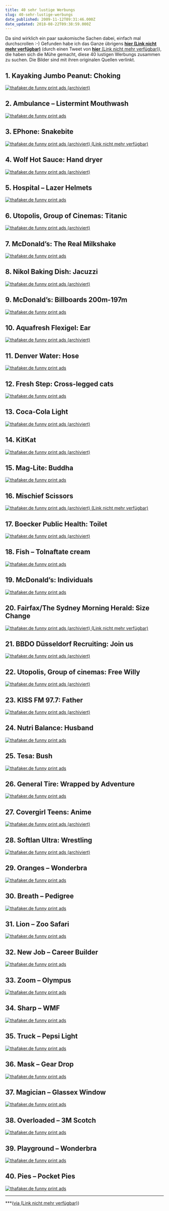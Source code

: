 ```yaml
---
title: 40 sehr lustige Werbungs
slug: 40-sehr-lustige-werbungs
date_published: 2009-11-12T09:31:46.000Z
date_updated: 2018-08-22T09:38:59.000Z
---
```


Da sind wirklich ein paar saukomische Sachen dabei, einfach mal durchscrollen :-) Gefunden habe ich das Ganze übrigens **[hier (Link nicht mehr verfügbar)](http://www.webdesignerdepot.com/2009/11/40-seriously-funny-print-ads/)** (durch einen Tweet von [**hier** (Link nicht mehr verfügbar)](http://twitter.com/SilentSymbol/status/5644786098)), die haben sich die Mühe gemacht, diese 40 lustigen Werbungs zusammen zu suchen. Die Bilder sind mit ihren originalen Quellen verlinkt.

## **1. Kayaking Jumbo Peanut: Choking**
[![thafaker.de funny print ads](//www.thafaker.de/wp-content/uploads/2009/11/Kayaking.jpg) (archiviert)](http://web.archive.org/web/20081112040623/http://adsoftheworld.com:80/media/print/kayaking_jumbo_peanut_choking)
## **2. Ambulance – Listermint Mouthwash**
[![thafaker.de funny print ads](//www.thafaker.de/wp-content/uploads/2009/11/Ambulance.jpg)](http://www.funnyplace.org/show.php?id=6911)
## **3. EPhone: Snakebite**
[![thafaker.de funny print ads](//www.thafaker.de/wp-content/uploads/2009/11/snakebite.jpg) (archiviert) (Link nicht mehr verfügbar)](http://web.archive.org/web/20091124101326/http://adsoftheworld.com:80/media/print/philips_snakebite?)
## **4. Wolf Hot Sauce: Hand dryer**
[![thafaker.de funny print ads](//www.thafaker.de/wp-content/uploads/2009/11/dryer.jpg) (archiviert)](http://web.archive.org/web/20091124084848/http://adsoftheworld.com:80/media/ambient/wolf_hot_sauce_hand_dryer)
## **5. Hospital – Lazer Helmets**
[![thafaker.de funny print ads](//www.thafaker.de/wp-content/uploads/2009/11/LazerHelmets.jpg)](http://www.funnyplace.org/show.php?id=7184)
## **6. Utopolis, Group of Cinemas: Titanic**
[![thafaker.de funny print ads](//www.thafaker.de/wp-content/uploads/2009/11/titanic.jpg) (archiviert)](http://web.archive.org/web/20091113090119/http://adsoftheworld.com:80/media/print/utopolis_group_of_cinemas_titanic)
## **7. McDonald’s: The Real Milkshake**
[![thafaker.de funny print ads](//www.thafaker.de/wp-content/uploads/2009/11/milkshake.jpg)](http://adsoftheworld.com/media/print/mcdonalds_the_real_milkshake)
## **8. Nikol Baking Dish: Jacuzzi**
[![thafaker.de funny print ads](//www.thafaker.de/wp-content/uploads/2009/11/nikol.jpg) (archiviert)](http://web.archive.org/web/20091124211400/http://adsoftheworld.com:80/media/print/nikol_baking_dish_jacuzzi)
## **9. McDonald’s: Billboards 200m-197m**
[![thafaker.de funny print ads](//www.thafaker.de/wp-content/uploads/2009/11/McDonald.jpg)](http://adsoftheworld.com/media/outdoor/mcdonalds_billboards_200m197m)
## **10. Aquafresh Flexigel: Ear**
[![thafaker.de funny print ads](//www.thafaker.de/wp-content/uploads/2009/11/ear.jpg) (archiviert)](http://web.archive.org/web/20081004160411/http://adsoftheworld.com:80/media/print/aquafresh_flexigel_ear)
## **11. Denver Water: Hose**
[![thafaker.de funny print ads](//www.thafaker.de/wp-content/uploads/2009/11/hose.jpg)](http://adsoftheworld.com/media/outdoor/denver_water_hose)
## **12. Fresh Step: Cross-legged cats**
[![thafaker.de funny print ads](//www.thafaker.de/wp-content/uploads/2009/11/freshstep.jpg)](http://adsoftheworld.com/media/print/fresh_step_crosslegged_cats_3)
## **13. Coca-Cola Light**
[![thafaker.de funny print ads](//www.thafaker.de/wp-content/uploads/2009/11/CocaLight.jpg) (archiviert)](http://web.archive.org/web/20100523193254/http://adsoftheworld.com/files/coca-light.jpg)
## **14. KitKat**
[![thafaker.de funny print ads](//www.thafaker.de/wp-content/uploads/2009/11/Kitkat.jpg) (archiviert)](http://web.archive.org/web/20130825091611/http://ffffound.com/image/54a24d4da652ba626bd33227447671acd8f4daaf)
## **15. Mag-Lite: Buddha**
[![thafaker.de funny print ads](//www.thafaker.de/wp-content/uploads/2009/11/Buddha.jpg)](http://adsoftheworld.com/media/print/maglite_buddha)
## **16. Mischief Scissors**
[![thafaker.de funny print ads](//www.thafaker.de/wp-content/uploads/2009/11/Mischief2.jpg) (archiviert) (Link nicht mehr verfügbar)](http://web.archive.org/web/20091124210150/http://adsoftheworld.com:80/forum/exhibition/mischief_scissors)
## **17. Boecker Public Health: Toilet**
[![thafaker.de funny print ads](//www.thafaker.de/wp-content/uploads/2009/11/Toilet.jpg) (archiviert)](http://web.archive.org/web/20091124192606/http://adsoftheworld.com:80/media/print/boecker_public_health_toilet)
## **18. Fish – Tolnaftate cream**
[![thafaker.de funny print ads](//www.thafaker.de/wp-content/uploads/2009/11/fish.jpg)](http://www.funnyplace.org/show.php?id=5766)
## **19. McDonald’s: Individuals**
[![thafaker.de funny print ads](//www.thafaker.de/wp-content/uploads/2009/11/Individuals.jpg)](http://adsoftheworld.com/media/print/mcdonalds_individuals)
## **20. Fairfax/The Sydney Morning Herald: Size Change**
[![thafaker.de funny print ads](//www.thafaker.de/wp-content/uploads/2009/11/Fairfax.jpg) (archiviert) (Link nicht mehr verfügbar)](http://web.archive.org/web/20091115162317/http://adsoftheworld.com:80/media/print/fairfaxthe_sydney_morning_herald_size_change?)
## **21. BBDO Düsseldorf Recruiting: Join us**
[![thafaker.de funny print ads](//www.thafaker.de/wp-content/uploads/2009/11/BBDO.jpg) (archiviert)](http://web.archive.org/web/20090731110049/http://adsoftheworld.com:80/media/print/bbdo_d_sseldorf_recruiting_join_us)
## **22. Utopolis, Group of cinemas: Free Willy**
[![thafaker.de funny print ads](//www.thafaker.de/wp-content/uploads/2009/11/freewilly.jpg) (archiviert)](http://web.archive.org/web/20081207025616/http://adsoftheworld.com:80/media/print/utopolis_group_of_cinemas_free_willy)
## **23. KISS FM 97.7: Father**
[![thafaker.de funny print ads](//www.thafaker.de/wp-content/uploads/2009/11/father.jpg) (archiviert)](http://web.archive.org/web/20091123101428/http://adsoftheworld.com:80/media/print/kiss_fm_977_father?)
## **24. Nutri Balance: Husband**
[![thafaker.de funny print ads](//www.thafaker.de/wp-content/uploads/2009/11/husband.jpg)](http://adsoftheworld.com/media/print/nutri_balance_husband)
## **25. Tesa: Bush**
[![thafaker.de funny print ads](//www.thafaker.de/wp-content/uploads/2009/11/bush.jpg)](http://adsoftheworld.com/media/print/tesa_bush)
## **26. General Tire: Wrapped by Adventure**
[![thafaker.de funny print ads](//www.thafaker.de/wp-content/uploads/2009/11/tire.jpg)](http://adsoftheworld.com/media/print/general_tire_wrapped_by_adventure)
## **27. Covergirl Teens: Anime**
[![thafaker.de funny print ads](//www.thafaker.de/wp-content/uploads/2009/11/Anime.jpg) (archiviert)](http://web.archive.org/web/20091124183121/http://adsoftheworld.com:80/media/print/covergirl_teens_anime)
## **28. Softlan Ultra: Wrestling**
[![thafaker.de funny print ads](//www.thafaker.de/wp-content/uploads/2009/11/Wrestling.jpg) (archiviert)](http://web.archive.org/web/20091124085802/http://adsoftheworld.com:80/media/print/softlan_ultra_wrestling)
## **29. Oranges – Wonderbra**
[![thafaker.de funny print ads](//www.thafaker.de/wp-content/uploads/2009/11/Oranges.jpg)](http://www.funnyplace.org/show.php?id=11926)
## **30. Breath – Pedigree**
[![thafaker.de funny print ads](//www.thafaker.de/wp-content/uploads/2009/11/Breath.jpg)](http://www.funnyplace.org/show.php?id=11786)
## **31. Lion – Zoo Safari**
[![thafaker.de funny print ads](//www.thafaker.de/wp-content/uploads/2009/11/ZOOSafari.jpg)](http://www.funnyplace.org/show.php?id=11718)
## **32. New Job – Career Builder**
[![thafaker.de funny print ads](//www.thafaker.de/wp-content/uploads/2009/11/CareerBuilder2.jpg)](http://www.funnyplace.org/show.php?id=9267)
## **33. Zoom – Olympus**
[![thafaker.de funny print ads](//www.thafaker.de/wp-content/uploads/2009/11/Olympus2.jpg)](http://www.funnyplace.org/show.php?id=8619)
## **34. Sharp – WMF**
[![thafaker.de funny print ads](//www.thafaker.de/wp-content/uploads/2009/11/SharpWHF.jpg)](http://www.funnyplace.org/show.php?id=8391)
## **35. Truck – Pepsi Light**
[![thafaker.de funny print ads](//www.thafaker.de/wp-content/uploads/2009/11/PepsiLight.jpg)](http://www.funnyplace.org/show.php?id=8284)
## **36. Mask – Gear Drop**
[![thafaker.de funny print ads](//www.thafaker.de/wp-content/uploads/2009/11/MaskGearDrop.jpg)](http://www.funnyplace.org/show.php?id=7800)
## **37. Magician – Glassex Window**
[![thafaker.de funny print ads](//www.thafaker.de/wp-content/uploads/2009/11/Magician.jpg)](http://www.funnyplace.org/show.php?id=6033)
## **38. Overloaded – 3M Scotch**
[![thafaker.de funny print ads](//www.thafaker.de/wp-content/uploads/2009/11/Overloaded.jpg)](http://www.funnyplace.org/show.php?id=6246)
## **39. Playground – Wonderbra**
[![thafaker.de funny print ads](//www.thafaker.de/wp-content/uploads/2009/11/Wonderbra.jpg)](http://www.funnyplace.org/show.php?id=6547)
## **40. Pies – Pocket Pies**
[![thafaker.de funny print ads](//www.thafaker.de/wp-content/uploads/2009/11/Pies.jpg)](http://www.funnyplace.org/show.php?id=5995)
***
***([via (Link nicht mehr verfügbar)](http://twitter.com/SilentSymbol/status/5644786098))
